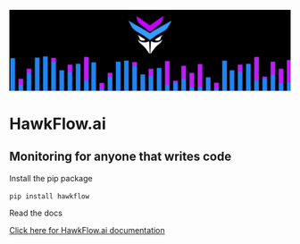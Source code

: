 ![HawkFLow.ai](bars.png)

# HawkFlow.ai

## Monitoring for anyone that writes code

Install the pip package

`pip install hawkflow`

Read the docs

[Click here for HawkFlow.ai documentation](http://docs.hawkflow.ai/)
